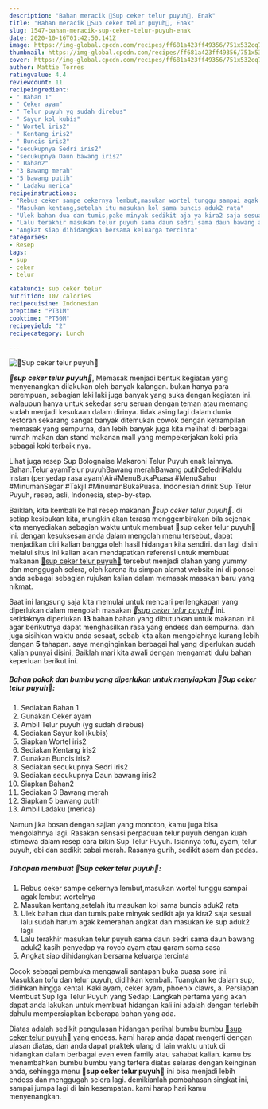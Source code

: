 ```yaml
---
description: "Bahan meracik 🌸Sup ceker telur puyuh🌸, Enak"
title: "Bahan meracik 🌸Sup ceker telur puyuh🌸, Enak"
slug: 1547-bahan-meracik-sup-ceker-telur-puyuh-enak
date: 2020-10-16T01:42:50.141Z
image: https://img-global.cpcdn.com/recipes/ff681a423ff49356/751x532cq70/🌸sup-ceker-telur-puyuh🌸-foto-resep-utama.jpg
thumbnail: https://img-global.cpcdn.com/recipes/ff681a423ff49356/751x532cq70/🌸sup-ceker-telur-puyuh🌸-foto-resep-utama.jpg
cover: https://img-global.cpcdn.com/recipes/ff681a423ff49356/751x532cq70/🌸sup-ceker-telur-puyuh🌸-foto-resep-utama.jpg
author: Mattie Torres
ratingvalue: 4.4
reviewcount: 11
recipeingredient:
- " Bahan 1"
- " Ceker ayam"
- " Telur puyuh yg sudah direbus"
- " Sayur kol kubis"
- " Wortel iris2"
- " Kentang iris2"
- " Buncis iris2"
- "secukupnya Sedri iris2"
- "secukupnya Daun bawang iris2"
- " Bahan2"
- "3 Bawang merah"
- "5 bawang putih"
- " Ladaku merica"
recipeinstructions:
- "Rebus ceker sampe cekernya lembut,masukan wortel tunggu sampai agak lembut wortelnya"
- "Masukan kentang,setelah itu masukan kol sama buncis aduk2 rata"
- "Ulek bahan dua dan tumis,pake minyak sedikit aja ya kira2 saja sesuai lalu sudah harum agak kemerahan angkat dan masukan ke sup aduk2 lagi"
- "Lalu terakhir masukan telur puyuh sama daun sedri sama daun bawang aduk2 kasih penyedap ya royco ayam atau garam sama sasa"
- "Angkat siap dihidangkan bersama keluarga tercinta"
categories:
- Resep
tags:
- sup
- ceker
- telur

katakunci: sup ceker telur 
nutrition: 107 calories
recipecuisine: Indonesian
preptime: "PT31M"
cooktime: "PT50M"
recipeyield: "2"
recipecategory: Lunch

---
```



![🌸Sup ceker telur puyuh🌸](https://img-global.cpcdn.com/recipes/ff681a423ff49356/751x532cq70/🌸sup-ceker-telur-puyuh🌸-foto-resep-utama.jpg)

<b><i>🌸sup ceker telur puyuh🌸</i></b>, Memasak menjadi bentuk kegiatan yang menyenangkan dilakukan oleh banyak kalangan. bukan hanya para perempuan, sebagian laki laki juga banyak yang suka dengan kegiatan ini. walaupun hanya untuk sekedar seru seruan dengan teman atau memang sudah menjadi kesukaan dalam dirinya. tidak asing lagi dalam dunia restoran sekarang sangat banyak ditemukan cowok dengan ketrampilan memasak yang sempurna, dan lebih banyak juga kita melihat di berbagai rumah makan dan stand makanan mall yang mempekerjakan koki pria sebagai koki terbaik nya.

Lihat juga resep Sup Bolognaise Makaroni Telur Puyuh enak lainnya. Bahan:Telur ayamTelur puyuhBawang merahBawang putihSeledriKaldu instan (penyedap rasa ayam)Air#MenuBukaPuasa #MenuSahur #MinumanSegar #Takjil #MinumanBukaPuasa. Indonesian drink Sup Telur Puyuh, resep, asli, Indonesia, step-by-step.

Baiklah, kita kembali ke hal resep makanan <i>🌸sup ceker telur puyuh🌸</i>. di setiap kesibukan kita, mungkin akan terasa menggembirakan bila sejenak kita menyediakan sebagian waktu untuk membuat 🌸sup ceker telur puyuh🌸 ini. dengan kesuksesan anda dalam mengolah menu tersebut, dapat menjadikan diri kalian bangga oleh hasil hidangan kita sendiri. dan lagi disini melalui situs ini kalian akan mendapatkan referensi untuk membuat makanan <u>🌸sup ceker telur puyuh🌸</u> tersebut menjadi olahan yang yummy dan menggugah selera, oleh karena itu simpan alamat website ini di ponsel anda sebagai sebagian rujukan kalian dalam memasak masakan baru yang nikmat.


Saat ini langsung saja kita memulai untuk mencari perlengkapan yang diperlukan dalam mengolah masakan <u><i>🌸sup ceker telur puyuh🌸</i></u> ini. setidaknya diperlukan <b>13</b> bahan bahan yang dibutuhkan untuk makanan ini. agar berikutnya dapat menghasilkan rasa yang endess dan sempurna. dan juga sisihkan waktu anda sesaat, sebab kita akan mengolahnya kurang lebih dengan <b>5</b> tahapan. saya menginginkan berbagai hal yang diperlukan sudah kalian punyai disini, Baiklah mari kita awali dengan mengamati dulu bahan keperluan berikut ini.

<!--inarticleads1-->

##### Bahan pokok dan bumbu yang diperlukan untuk menyiapkan 🌸Sup ceker telur puyuh🌸:

1. Sediakan  Bahan 1
1. Gunakan  Ceker ayam
1. Ambil  Telur puyuh (yg sudah direbus)
1. Sediakan  Sayur kol (kubis)
1. Siapkan  Wortel iris2
1. Sediakan  Kentang iris2
1. Gunakan  Buncis iris2
1. Sediakan secukupnya Sedri iris2
1. Sediakan secukupnya Daun bawang iris2
1. Siapkan  Bahan2
1. Sediakan 3 Bawang merah
1. Siapkan 5 bawang putih
1. Ambil  Ladaku (merica)


Namun jika bosan dengan sajian yang monoton, kamu juga bisa mengolahnya lagi. Rasakan sensasi perpaduan telur puyuh dengan kuah istimewa dalam resep cara bikin Sup Telur Puyuh. Isiannya tofu, ayam, telur puyuh, ebi dan sedikit cabai merah. Rasanya gurih, sedikit asam dan pedas. 

<!--inarticleads2-->

##### Tahapan membuat 🌸Sup ceker telur puyuh🌸:

1. Rebus ceker sampe cekernya lembut,masukan wortel tunggu sampai agak lembut wortelnya
1. Masukan kentang,setelah itu masukan kol sama buncis aduk2 rata
1. Ulek bahan dua dan tumis,pake minyak sedikit aja ya kira2 saja sesuai lalu sudah harum agak kemerahan angkat dan masukan ke sup aduk2 lagi
1. Lalu terakhir masukan telur puyuh sama daun sedri sama daun bawang aduk2 kasih penyedap ya royco ayam atau garam sama sasa
1. Angkat siap dihidangkan bersama keluarga tercinta


Cocok sebagai pembuka mengawali santapan buka puasa sore ini. Masukkan tofu dan telur puyuh, didihkan kembali. Tuangkan ke dalam sup, didihkan hingga kental. Kaki ayam, ceker ayam, phoenix claws, a. Persiapan Membuat Sup Iga Telur Puyuh yang Sedap: Langkah pertama yang akan dapat anda lakukan untuk membuat hidangan kali ini adalah dengan terlebih dahulu mempersiapkan beberapa bahan yang ada. 

Diatas adalah sedikit pengulasan hidangan perihal bumbu bumbu <u>🌸sup ceker telur puyuh🌸</u> yang endess. kami harap anda dapat mengerti dengan ulasan diatas, dan anda dapat praktek ulang di lain waktu untuk di hidangkan dalam berbagai even even family atau sahabat kalian. kamu bs menambahkan bumbu bumbu yang tertera diatas selaras dengan keinginan anda, sehingga menu <b>🌸sup ceker telur puyuh🌸</b> ini bisa menjadi lebih endess dan menggugah selera lagi. demikianlah pembahasan singkat ini, sampai jumpa lagi di lain kesempatan. kami harap hari kamu menyenangkan.
